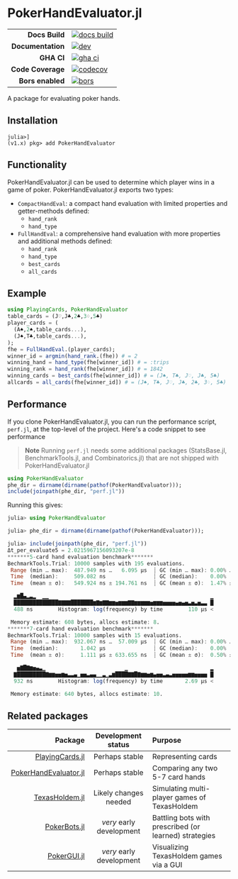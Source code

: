 # PokerHandEvaluator.jl

|||
|---------------------:|:----------------------------------------------|
| **Docs Build**       | [![docs build][docs-bld-img]][docs-bld-url]   |
| **Documentation**    | [![dev][docs-dev-img]][docs-dev-url]          |
| **GHA CI**           | [![gha ci][gha-ci-img]][gha-ci-url]           |
| **Code Coverage**    | [![codecov][codecov-img]][codecov-url]        |
| **Bors enabled**     | [![bors][bors-img]][bors-url]                 |

[docs-bld-img]: https://github.com/charleskawczynski/PokerHandEvaluator.jl/workflows/Documentation/badge.svg
[docs-bld-url]: https://github.com/charleskawczynski/PokerHandEvaluator.jl/actions?query=workflow%3ADocumentation

[docs-dev-img]: https://img.shields.io/badge/docs-dev-blue.svg
[docs-dev-url]: https://charleskawczynski.github.io/PokerHandEvaluator.jl/dev/

[gha-ci-img]: https://github.com/charleskawczynski/PokerHandEvaluator.jl/workflows/ci/badge.svg
[gha-ci-url]: https://github.com/charleskawczynski/PokerHandEvaluator.jl/actions?query=workflow%3Aci

[codecov-img]: https://codecov.io/gh/charleskawczynski/PokerHandEvaluator.jl/branch/main/graph/badge.svg
[codecov-url]: https://codecov.io/gh/charleskawczynski/PokerHandEvaluator.jl

[bors-img]: https://bors.tech/images/badge_small.svg
[bors-url]: https://app.bors.tech/repositories/32815

A package for evaluating poker hands.

## Installation

```@repl
julia>]
(v1.x) pkg> add PokerHandEvaluator
```

## Functionality

PokerHandEvaluator.jl can be used to determine which player wins in a game of poker. PokerHandEvaluator.jl exports two types:

  - `CompactHandEval`: a compact hand evaluation with limited properties and getter-methods defined:
    - `hand_rank`
    - `hand_type`
  - `FullHandEval`: a comprehensive hand evaluation with more properties and additional methods defined:
    - `hand_rank`
    - `hand_type`
    - `best_cards`
    - `all_cards`

## Example

```julia
using PlayingCards, PokerHandEvaluator
table_cards = (J♡,J♣,2♣,3♢,5♣)
player_cards = (
  (A♠,2♠,table_cards...),
  (J♠,T♣,table_cards...),
);
fhe = FullHandEval.(player_cards);
winner_id = argmin(hand_rank.(fhe)) # = 2
winning_hand = hand_type(fhe[winner_id]) # = :trips
winning_rank = hand_rank(fhe[winner_id]) # = 1842
winning_cards = best_cards(fhe[winner_id]) # = (J♠, T♣, J♡, J♣, 5♣)
allcards = all_cards(fhe[winner_id]) # = (J♠, T♣, J♡, J♣, 2♣, 3♢, 5♣)
```

## Performance

If you clone PokerHandEvaluator.jl, you can run the performance script, `perf.jl`, at the top-level of the project.
Here's a code snippet to see performance


> **Note** Running `perf.jl` needs some additional packages (StatsBase.jl, BenchmarkTools.jl, and Combinatorics.jl) that are not shipped with PokerHandEvaluator.jl


```julia
using PokerHandEvaluator
phe_dir = dirname(dirname(pathof(PokerHandEvaluator)));
include(joinpath(phe_dir, "perf.jl"))
```

Running this gives:

```julia
julia> using PokerHandEvaluator

julia> phe_dir = dirname(dirname(pathof(PokerHandEvaluator)));

julia> include(joinpath(phe_dir, "perf.jl"))
Δt_per_evaluate5 = 2.0215967156093207e-8
*******5-card hand evaluation benchmark*******
BechmarkTools.Trial: 10000 samples with 195 evaluations.
 Range (min … max):  487.949 ns …   6.095 μs  ┊ GC (min … max): 0.00% … 82.90%
 Time  (median):     509.082 ns               ┊ GC (median):    0.00%
 Time  (mean ± σ):   549.924 ns ± 194.761 ns  ┊ GC (mean ± σ):  1.47% ±  4.24%

  ▂▆█▄▂▃▂  ▁▁                                                   ▁
  ██████████████▇▇▇▇███████▆▇▆▇▇▆▆▅▆▆▆▇▇▆▆▆▆▆▅▆▆▆▅▅▅▅▄▅▄▅▃▅▃▅▃▃ █
  488 ns        Histogram: log(frequency) by time        110 μs <

 Memory estimate: 608 bytes, allocs estimate: 8.
*******7-card hand evaluation benchmark*******
BechmarkTools.Trial: 10000 samples with 15 evaluations.
 Range (min … max):  932.067 ns …  57.009 μs  ┊ GC (min … max): 0.00% … 97.53%
 Time  (median):       1.042 μs               ┊ GC (median):    0.00%
 Time  (mean ± σ):     1.111 μs ± 633.655 ns  ┊ GC (mean ± σ):  0.50% ±  0.98%

   ▅▇█▇▆▅▄▃▁                         ▁                          ▂
  ▇█████████▇▆▆▅▅▆▅▃▃▄▁▅▅▃▄▄▁▁▃▁▃▆████▇▇█▇▆▆▅▆▄▅▅▃▄▃▅▅▅▅▅▆▆▅▅▅▅ █
  932 ns        Histogram: log(frequency) by time       2.69 μs <

 Memory estimate: 640 bytes, allocs estimate: 10.
```

## Related packages

| Package                                                                             |  Development status      |         Purpose                                       |
|------------------------------------------------------------------------------------:|:------------------------:|:------------------------------------------------------|
| [PlayingCards.jl](https://github.com/charleskawczynski/PlayingCards.jl)             | Perhaps stable           | Representing cards                                    |
| [PokerHandEvaluator.jl](https://github.com/charleskawczynski/PokerHandEvaluator.jl) | Perhaps stable           | Comparing any two 5-7 card hands                      |
| [TexasHoldem.jl](https://github.com/charleskawczynski/TexasHoldem.jl)               | Likely changes needed    | Simulating multi-player games of TexasHoldem          |
| [PokerBots.jl](https://github.com/charleskawczynski/PokerBots.jl)                   | _very_ early development | Battling bots with prescribed (or learned) strategies |
| [PokerGUI.jl](https://github.com/charleskawczynski/PokerGUI.jl)                     | _very_ early development | Visualizing TexasHoldem games via a GUI               |
